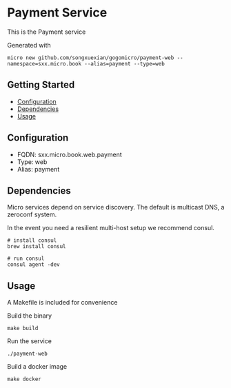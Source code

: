 # Payment Service

This is the Payment service

Generated with

```
micro new github.com/songxuexian/gogomicro/payment-web --namespace=sxx.micro.book --alias=payment --type=web
```

## Getting Started

- [Configuration](#configuration)
- [Dependencies](#dependencies)
- [Usage](#usage)

## Configuration

- FQDN: sxx.micro.book.web.payment
- Type: web
- Alias: payment

## Dependencies

Micro services depend on service discovery. The default is multicast DNS, a zeroconf system.

In the event you need a resilient multi-host setup we recommend consul.

```
# install consul
brew install consul

# run consul
consul agent -dev
```

## Usage

A Makefile is included for convenience

Build the binary

```
make build
```

Run the service
```
./payment-web
```

Build a docker image
```
make docker
```